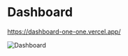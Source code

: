 # Dashboard

https://dashboard-one-one.vercel.app/

![Dashboard](https://user-images.githubusercontent.com/85085103/174353406-d4599e22-ec95-4604-9ce4-55766d70df49.png)

